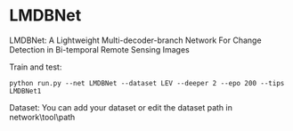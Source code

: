 # LMDBNet
LMDBNet: A Lightweight Multi-decoder-branch Network For Change Detection in Bi-temporal Remote Sensing Images

Train and test:
```
python run.py --net LMDBNet --dataset LEV --deeper 2 --epo 200 --tips LMDBNet1
```

Dataset:
You can add your dataset or edit the dataset path in network\tool\path
